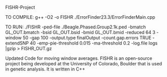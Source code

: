 FISHR-Project

TO COMPILE: 
g++ -O2 -o FISHR ./ErrorFinder23.3/ErrorFinderMain.cpp

TO RUN:
./FISHR -ped-file ./Beagle.Phased.Group2.1k.ped  -bmatch GL_OUT.bmatch -bsid GL_OUT.bsid -bmid GL_OUT.bmid  -reduced 64  3 -window 50 -gap 100 -output.type finalOutput -count.gap.errors TRUE -extendSNP 40  -emp-pie-threshold 0.015  -ma-threshold 0.2  -log.file logs |gzip > FISHR_OUT.gz



Updated Code for moving window averages.
FISHR is an open-source project being developed at the University of Colorado, Boulder that is used in genetic analysis. It is written in C++

